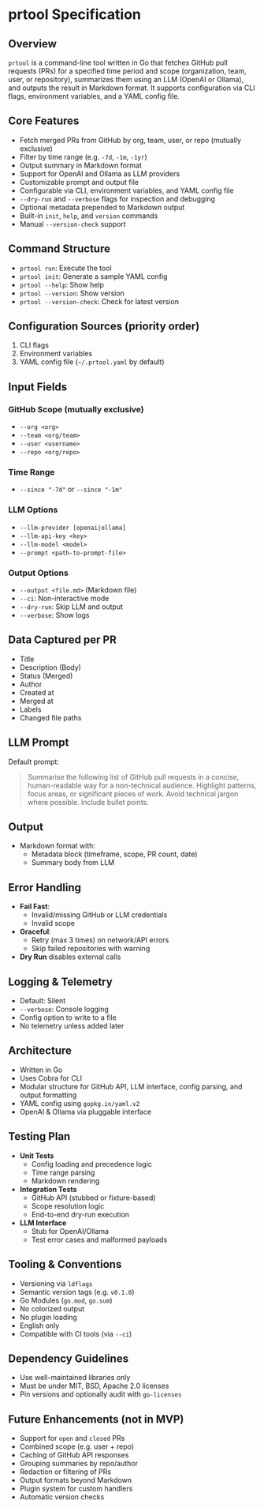 # prtool Specification

## Overview
`prtool` is a command-line tool written in Go that fetches GitHub pull requests (PRs) for a specified time period and scope (organization, team, user, or repository), summarizes them using an LLM (OpenAI or Ollama), and outputs the result in Markdown format. It supports configuration via CLI flags, environment variables, and a YAML config file.

## Core Features
- Fetch merged PRs from GitHub by org, team, user, or repo (mutually exclusive)
- Filter by time range (e.g. `-7d`, `-1m`, `-1yr`)
- Output summary in Markdown format
- Support for OpenAI and Ollama as LLM providers
- Customizable prompt and output file
- Configurable via CLI, environment variables, and YAML config file
- `--dry-run` and `--verbose` flags for inspection and debugging
- Optional metadata prepended to Markdown output
- Built-in `init`, `help`, and `version` commands
- Manual `--version-check` support

## Command Structure
- `prtool run`: Execute the tool
- `prtool init`: Generate a sample YAML config
- `prtool --help`: Show help
- `prtool --version`: Show version
- `prtool --version-check`: Check for latest version

## Configuration Sources (priority order)
1. CLI flags
2. Environment variables
3. YAML config file (`~/.prtool.yaml` by default)

## Input Fields
### GitHub Scope (mutually exclusive)
- `--org <org>`
- `--team <org/team>`
- `--user <username>`
- `--repo <org/repo>`

### Time Range
- `--since "-7d"` or `--since "-1m"`

### LLM Options
- `--llm-provider [openai|ollama]`
- `--llm-api-key <key>`
- `--llm-model <model>`
- `--prompt <path-to-prompt-file>`

### Output Options
- `--output <file.md>` (Markdown file)
- `--ci`: Non-interactive mode
- `--dry-run`: Skip LLM and output
- `--verbose`: Show logs

## Data Captured per PR
- Title
- Description (Body)
- Status (Merged)
- Author
- Created at
- Merged at
- Labels
- Changed file paths

## LLM Prompt
Default prompt:
> Summarise the following list of GitHub pull requests in a concise, human-readable way for a non-technical audience. Highlight patterns, focus areas, or significant pieces of work. Avoid technical jargon where possible. Include bullet points.

## Output
- Markdown format with:
  - Metadata block (timeframe, scope, PR count, date)
  - Summary body from LLM

## Error Handling
- **Fail Fast**:
  - Invalid/missing GitHub or LLM credentials
  - Invalid scope
- **Graceful**:
  - Retry (max 3 times) on network/API errors
  - Skip failed repositories with warning
- **Dry Run** disables external calls

## Logging & Telemetry
- Default: Silent
- `--verbose`: Console logging
- Config option to write to a file
- No telemetry unless added later

## Architecture
- Written in Go
- Uses Cobra for CLI
- Modular structure for GitHub API, LLM interface, config parsing, and output formatting
- YAML config using `gopkg.in/yaml.v2`
- OpenAI & Ollama via pluggable interface

## Testing Plan
- **Unit Tests**
  - Config loading and precedence logic
  - Time range parsing
  - Markdown rendering
- **Integration Tests**
  - GitHub API (stubbed or fixture-based)
  - Scope resolution logic
  - End-to-end dry-run execution
- **LLM Interface**
  - Stub for OpenAI/Ollama
  - Test error cases and malformed payloads

## Tooling & Conventions
- Versioning via `ldflags`
- Semantic version tags (e.g. `v0.1.0`)
- Go Modules (`go.mod`, `go.sum`)
- No colorized output
- No plugin loading
- English only
- Compatible with CI tools (via `--ci`)

## Dependency Guidelines
- Use well-maintained libraries only
- Must be under MIT, BSD, Apache 2.0 licenses
- Pin versions and optionally audit with `go-licenses`

## Future Enhancements (not in MVP)
- Support for `open` and `closed` PRs
- Combined scope (e.g. user + repo)
- Caching of GitHub API responses
- Grouping summaries by repo/author
- Redaction or filtering of PRs
- Output formats beyond Markdown
- Plugin system for custom handlers
- Automatic version checks

